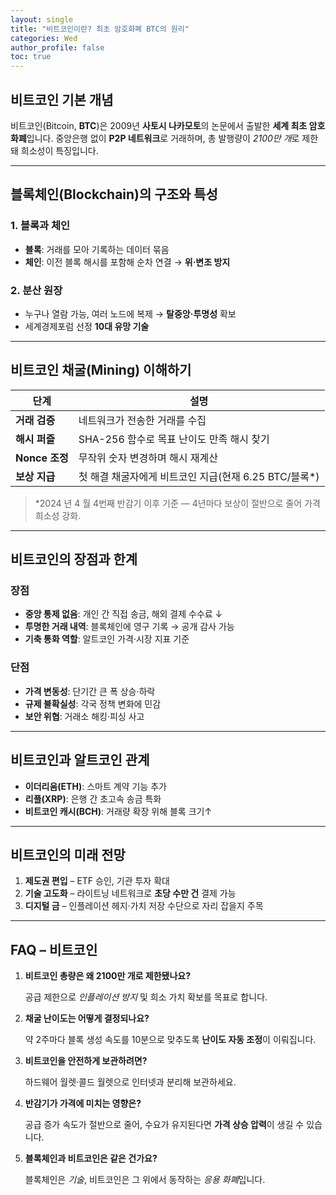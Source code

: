 ```yaml
---
layout: single
title: "비트코인이란? 최초 암호화폐 BTC의 원리"
categories: Wed
author_profile: false
toc: true
---
```


## 비트코인 기본 개념

비트코인(Bitcoin, **BTC**)은 2009년 **사토시 나카모토**의 논문에서 출발한 **세계 최초 암호화폐**입니다. 중앙은행 없이 **P2P 네트워크**로 거래하며, 총 발행량이 *2100만 개*로 제한돼 희소성이 특징입니다.

------

## 블록체인(Blockchain)의 구조와 특성

### 1. 블록과 체인

- **블록**: 거래를 모아 기록하는 데이터 묶음
- **체인**: 이전 블록 해시를 포함해 순차 연결 → **위·변조 방지**

### 2. 분산 원장

- 누구나 열람 가능, 여러 노드에 복제 → **탈중앙·투명성** 확보
- 세계경제포럼 선정 **10대 유망 기술**

------

## 비트코인 채굴(Mining) 이해하기

| 단계           | 설명                                                  |
| -------------- | ----------------------------------------------------- |
| **거래 검증**  | 네트워크가 전송한 거래를 수집                         |
| **해시 퍼즐**  | SHA-256 함수로 목표 난이도 만족 해시 찾기             |
| **Nonce 조정** | 무작위 숫자 변경하며 해시 재계산                      |
| **보상 지급**  | 첫 해결 채굴자에게 비트코인 지급(현재 6.25 BTC/블록*) |

> *2024 년 4 월 4번째 반감기 이후 기준 — 4년마다 보상이 절반으로 줄어 가격 희소성 강화.

------

## 비트코인의 장점과 한계

### 장점

- **중앙 통제 없음**: 개인 간 직접 송금, 해외 결제 수수료 ↓
- **투명한 거래 내역**: 블록체인에 영구 기록 → 공개 감사 가능
- **기축 통화 역할**: 알트코인 가격·시장 지표 기준

### 단점

- **가격 변동성**: 단기간 큰 폭 상승·하락
- **규제 불확실성**: 각국 정책 변화에 민감
- **보안 위협**: 거래소 해킹·피싱 사고

------

## 비트코인과 알트코인 관계

- **이더리움(ETH)**: 스마트 계약 기능 추가
- **리플(XRP)**: 은행 간 초고속 송금 특화
- **비트코인 캐시(BCH)**: 거래량 확장 위해 블록 크기↑

------

## 비트코인의 미래 전망

1. **제도권 편입** – ETF 승인, 기관 투자 확대
2. **기술 고도화** – 라이트닝 네트워크로 **초당 수만 건** 결제 가능
3. **디지털 금** – 인플레이션 헤지·가치 저장 수단으로 자리 잡을지 주목

------

## FAQ – 비트코인

1. **비트코인 총량은 왜 2100만 개로 제한됐나요?**

   공급 제한으로 *인플레이션 방지* 및 희소 가치 확보를 목표로 합니다.

2. **채굴 난이도는 어떻게 결정되나요?**

   약 2주마다 블록 생성 속도를 10분으로 맞추도록 **난이도 자동 조정**이 이뤄집니다.

3. **비트코인을 안전하게 보관하려면?**

   하드웨어 월렛·콜드 월렛으로 인터넷과 분리해 보관하세요.

4. **반감기가 가격에 미치는 영향은?**

   공급 증가 속도가 절반으로 줄어, 수요가 유지된다면 **가격 상승 압력**이 생길 수 있습니다.

5. **블록체인과 비트코인은 같은 건가요?**

   블록체인은 *기술*, 비트코인은 그 위에서 동작하는 *응용 화폐*입니다.
